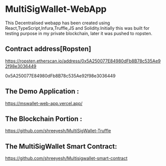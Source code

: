 # MultiSigWallet-WebApp

This Decentralised webapp has been created using React,TypeScript,Infura,Truffle,JS and Solidity.Initially this was built for testing purpose in my private blockchain, later it was pushed to ropsten.

## Contract address[Ropsten]
https://ropsten.etherscan.io/address/0x5A250077E84980dFb8B78c535Ae92f98e3036449

0x5A250077E84980dFb8B78c535Ae92f98e3036449

## The Demo Application :
https://mswallet-web-app.vercel.app/

## The Blockchain Portion :
https://github.com/shreeyesh/MultiSigWallet-Truffle

## The MultiSigWallet Smart Contract:
https://github.com/shreeyesh/Multisigwallet-smart-contract
